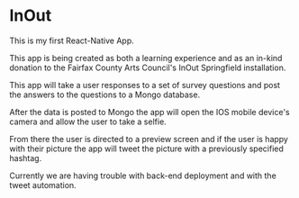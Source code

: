 # InOut

This is my first React-Native App. 

This app is being created as both a learning experience and as an in-kind donation to the Fairfax County Arts Council's InOut Springfield installation.

This app will take a user responses to a set of survey questions and post the answers to the questions to a Mongo database.

After the data is posted to Mongo the app will open the IOS mobile device's camera and allow the user to take a selfie. 

From there the user is directed to a preview screen and if the user is happy with their picture the app will tweet the picture with a previously specified hashtag.


Currently we are having trouble with back-end deployment and with the tweet automation. 
